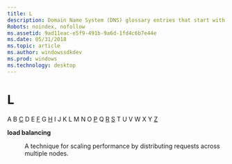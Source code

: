 ```yaml
---
title: L
description: Domain Name System (DNS) glossary entries that start with L.
Robots: noindex, nofollow
ms.assetid: 9ad11eac-e5f9-491b-9a6d-1fd4c6b7e44e
ms.date: 05/31/2018
ms.topic: article
ms.author: windowssdkdev
ms.prod: windows
ms.technology: desktop
---
```


# L

A B [C](c-gly.md) D E [F](f-gly.md) G [H](h-gly.md) I J K L M N O [P](p-gly.md) Q [R](r-gly.md) [S](s-gly.md) T U V W X Y [Z](z-gly.md)

<dl> <dt>

<span id="_dns_load_balancing_gly"></span><span id="_DNS_LOAD_BALANCING_GLY"></span>**load balancing**
</dt> <dd>

A technique for scaling performance by distributing requests across multiple nodes.

</dd> </dl>

 

 





